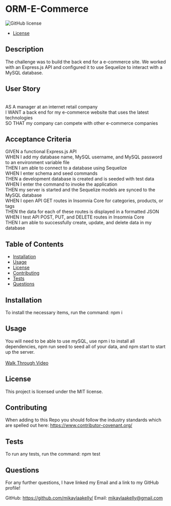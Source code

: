 # ORM-E-Commerce
![GitHub license](https://img.shields.io/badge/license-MIT-blue.svg)

* [License](#license)


## Description
The challenge was to build the back end for a e-commerce site. We worked with an Express.js API and configured it to use Sequelize to interact with a MySQL database.

## User Story
<br>AS A manager at an internet retail company
<br>I WANT a back end for my e-commerce website that uses the latest technologies
<br>SO THAT my company can compete with other e-commerce companies

## Acceptance Criteria
GIVEN a functional Express.js API
<br>WHEN I add my database name, MySQL username, and MySQL password to an environment variable file
<br>THEN I am able to connect to a database using Sequelize
<br>WHEN I enter schema and seed commands
<br>THEN a development database is created and is seeded with test data
<br>WHEN I enter the command to invoke the application
<br>THEN my server is started and the Sequelize models are synced to the MySQL database
<br>WHEN I open API GET routes in Insomnia Core for categories, products, or tags
<br>THEN the data for each of these routes is displayed in a formatted JSON
<br>WHEN I test API POST, PUT, and DELETE routes in Insomnia Core
<br>THEN I am able to successfully create, update, and delete data in my database

## Table of Contents
- [Installation](#installation)
- [Usage](#usage)
- [License](#license)
- [Contributing](#contributing)
- [Tests](#tests)
- [Questions](#questions)

## Installation
To install the necessary items, run the command: npm i

## Usage
You will need to be able to use mySQL, use npm i to install all dependencies, npm run seed to seed all of your data, and npm start to start up the server.
<br>
<br>[Walk Through Video](https://drive.google.com/file/d/1wFLRZNpiHMfPJElpgPiw8dTQfL2igl69/view)

## License
    
This project is licensed under the MIT license.

## Contributing
When adding to this Repo you should follow the industry standards which are spelled out here: https://www.contributor-covenant.org/

## Tests
To run any tests, run the command: npm test

## Questions
For any further questions, I have linked my Email and a link to my GitHub profile!

GitHub: https://github.com/mikaylaakelly/
Email: mikaylaakelly@gmail.com
